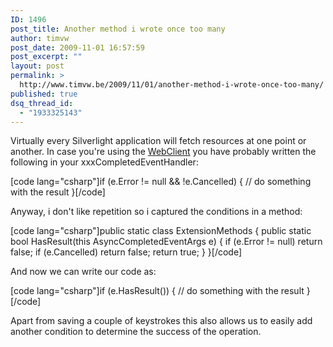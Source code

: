 ```yaml
---
ID: 1496
post_title: Another method i wrote once too many
author: timvw
post_date: 2009-11-01 16:57:59
post_excerpt: ""
layout: post
permalink: >
  http://www.timvw.be/2009/11/01/another-method-i-wrote-once-too-many/
published: true
dsq_thread_id:
  - "1933325143"
---
```

<p>Virtually every Silverlight application will fetch resources at one point or another. In case you're using the <a href="http://msdn.microsoft.com/en-us/library/system.net.webclient(VS.95).aspx">WebClient</a> you have probably written the following in your xxxCompletedEventHandler:</p>

[code lang="csharp"]if (e.Error != null && !e.Cancelled)
{
 // do something with the result
}[/code]

<p>Anyway, i don't like repetition so i captured the conditions in a method:</p>

[code lang="csharp"]public static class ExtensionMethods
{
 public static bool HasResult(this AsyncCompletedEventArgs e)
 {
  if (e.Error != null) return false;
  if (e.Cancelled) return false;
  return true;
 }
}[/code]

<p>And now we can write our code as:</p>

[code lang="csharp"]if (e.HasResult())
{
 // do something with the result
}[/code]

<p>Apart from saving a couple of keystrokes this also allows us to easily add another condition to determine the success of the operation.</p>